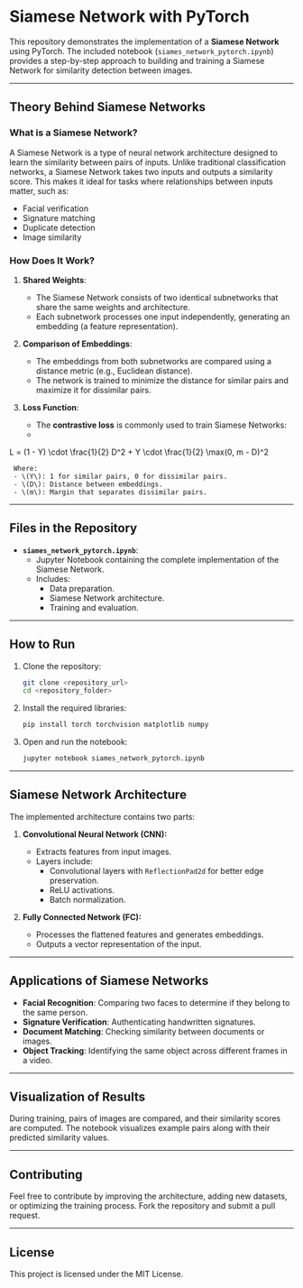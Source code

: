 # Siamese Network with PyTorch

This repository demonstrates the implementation of a **Siamese Network** using PyTorch. The included notebook (`siames_network_pytorch.ipynb`) provides a step-by-step approach to building and training a Siamese Network for similarity detection between images.

---

## **Theory Behind Siamese Networks**

### **What is a Siamese Network?**
A Siamese Network is a type of neural network architecture designed to learn the similarity between pairs of inputs. Unlike traditional classification networks, a Siamese Network takes two inputs and outputs a similarity score. This makes it ideal for tasks where relationships between inputs matter, such as:

- Facial verification
- Signature matching
- Duplicate detection
- Image similarity

### **How Does It Work?**
1. **Shared Weights**:
   - The Siamese Network consists of two identical subnetworks that share the same weights and architecture.
   - Each subnetwork processes one input independently, generating an embedding (a feature representation).

2. **Comparison of Embeddings**:
   - The embeddings from both subnetworks are compared using a distance metric (e.g., Euclidean distance).
   - The network is trained to minimize the distance for similar pairs and maximize it for dissimilar pairs.

3. **Loss Function**:
   - The **contrastive loss** is commonly used to train Siamese Networks:
   - 
     
L = (1 - Y) \cdot \frac{1}{2} D^2 + Y \cdot \frac{1}{2} \max(0, m - D)^2


     Where:
     - \(Y\): 1 for similar pairs, 0 for dissimilar pairs.
     - \(D\): Distance between embeddings.
     - \(m\): Margin that separates dissimilar pairs.

---

## **Files in the Repository**

- **`siames_network_pytorch.ipynb`**:
  - Jupyter Notebook containing the complete implementation of the Siamese Network.
  - Includes:
    - Data preparation.
    - Siamese Network architecture.
    - Training and evaluation.

---

## **How to Run**

1. Clone the repository:
   ```bash
   git clone <repository_url>
   cd <repository_folder>
   ```

2. Install the required libraries:
   ```bash
   pip install torch torchvision matplotlib numpy
   ```

3. Open and run the notebook:
   ```bash
   jupyter notebook siames_network_pytorch.ipynb
   ```

---

## **Siamese Network Architecture**

The implemented architecture contains two parts:

1. **Convolutional Neural Network (CNN):**
   - Extracts features from input images.
   - Layers include:
     - Convolutional layers with `ReflectionPad2d` for better edge preservation.
     - ReLU activations.
     - Batch normalization.

2. **Fully Connected Network (FC):**
   - Processes the flattened features and generates embeddings.
   - Outputs a vector representation of the input.

---

## **Applications of Siamese Networks**

- **Facial Recognition**: Comparing two faces to determine if they belong to the same person.
- **Signature Verification**: Authenticating handwritten signatures.
- **Document Matching**: Checking similarity between documents or images.
- **Object Tracking**: Identifying the same object across different frames in a video.

---

## **Visualization of Results**

During training, pairs of images are compared, and their similarity scores are computed. The notebook visualizes example pairs along with their predicted similarity values.

---

## **Contributing**
Feel free to contribute by improving the architecture, adding new datasets, or optimizing the training process. Fork the repository and submit a pull request.

---

## **License**
This project is licensed under the MIT License.
